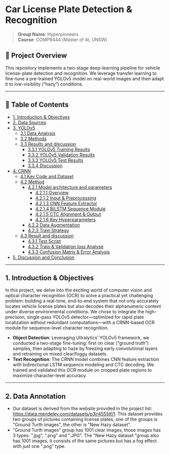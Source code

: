 # Car License Plate Detection & Recognition

> **Group Name**: Hyperpioneers  
> **Course**: COMP9444 (Master of AI, UNSW)  

## 📖 Project Overview

This repository implements a two-stage deep-learning pipeline for vehicle license-plate detection and recognition. We leverage transfer learning to fine-tune a pre-trained YOLOv5 model on real-world images and then adapt it to low-visibility (“hazy”) conditions.

---

## 📑 Table of Contents

- [1. Introduction & Objectives](#1-introduction--objectives)
- [2. Data Sources](#2-data-annotation)
- [3. YOLOv5](#YOLOv5)
    - [3.1 Data Analysis](#Data-Analysis)
    - [3.2 Methods](#Methods)
    - [3.3 Results and discussion](#Results)
        - [3.3.1 YOLOv5 Training Results](#YOLOv5-Training-Results)
        - [3.3.2 YOLOv5 Validation Results](#YOLOv5-Validation-Results)
        - [3.3.3 YOLOv5 Test Results](#YOLOv5-Test-Results)
        - [3.3.4 Discussion](#)
- [4. CRNN](#CRNN)
    - [4.1 Key Code and Dataset](#)
    - [4.2 Method](#)
        - [4.2.1 Model architecture and parameters](#)
            - [4.2.1.1 Overview](#)
            - [4.2.1.2 Input & Preprocessing](#)
            - [4.2.1.3 CNN Feature Extractor](#)
            - [4.2.1.4 BiLSTM Sequence Module](#)
            - [4.2.1.5 CTC Alignment & Output](#)
            - [4.2.1.6 Key Hyperparameters](#)
        - [4.2.2 Data Augmentation](#)
        - [4.2.3 Train Strategy](#)
    - [4.3 Result and discussion](#)
        - [4.3.1 Test Script](#)
        - [4.3.2 Train & Validation loss Analyse](#)
        - [4.3.3  Confusion Matrix & Error Analysis](#)
- [5. Discussion  and Conclusion](#conclusion)

---

## 1. Introduction & Objectives

In this project, we delve into the exciting world of computer vision and optical character recognition (OCR) to solve a practical yet challenging problem: building a real-time, end-to-end system that not only accurately locates vehicle license plates but also decodes their alphanumeric content under diverse environmental conditions. We chose to integrate the high-precision, single-pass YOLOv5 detector—optimized for rapid plate localization without redundant computations—with a CRNN-based OCR module for sequence-level character recognition.

- **Object Detection**:
Leveraging Ultralytics’ YOLOv5 framework, we conducted a two-stage fine-tuning: first on clear (“ground truth”) samples, then adapting to haze by freezing early convolutional layers and retraining on mixed clear/foggy datasets.
- **Text Recognition**:
The CRNN model combines CNN feature extraction with bidirectional LSTM sequence modeling and CTC decoding. We trained and validated this OCR module on cropped plate regions to maximize character-level accuracy.

---

## 2. Data Annotation

- Our dataset is derived from the website provided in the project list: https://data.mendeley.com/datasets/p3jr4555tf/1. This dataset provides two groups of pictures containing license plates, one of the groups is "Ground Turth images", the other is "New Hazy dataset".
- "Ground Turth images" group has 1001 clear images, those images has 3 types: ".jpg", ".png" and ".JPG". The "New Hazy dataset "group also has 1001 images, it consists of the same pictures but has a fog effect with just one ".png" type.
